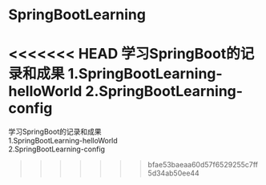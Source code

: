 # SpringBootLearning
<<<<<<< HEAD
学习SpringBoot的记录和成果
1.SpringBootLearning-helloWorld
2.SpringBootLearning-config
=======
学习SpringBoot的记录和成果  
1.SpringBootLearning-helloWorld  
2.SpringBootLearning-config  
>>>>>>> bfae53baeaa60d57f6529255c7ff5d34ab50ee44
